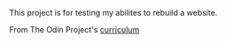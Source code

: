 This project is for testing my abilites to rebuild a website.

From The Odin Project's [curriculum](http://www.theodinproject.com/courses/web-development-101/lessons/html-css)